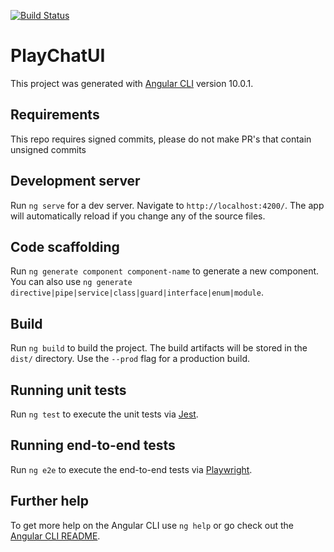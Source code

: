 [![Build Status](https://secronz.visualstudio.com/PlayChat/_apis/build/status/hwoodiwiss.PlayChatUI?branchName=master)](https://secronz.visualstudio.com/PlayChat/_build/latest?definitionId=1&branchName=master)

# PlayChatUI

This project was generated with [Angular CLI](https://github.com/angular/angular-cli) version 10.0.1.

## Requirements

This repo requires signed commits, please do not make PR's that contain unsigned commits

## Development server

Run `ng serve` for a dev server. Navigate to `http://localhost:4200/`. The app will automatically reload if you change any of the source files.

## Code scaffolding

Run `ng generate component component-name` to generate a new component. You can also use `ng generate directive|pipe|service|class|guard|interface|enum|module`.

## Build

Run `ng build` to build the project. The build artifacts will be stored in the `dist/` directory. Use the `--prod` flag for a production build.

## Running unit tests

Run `ng test` to execute the unit tests via [Jest](https://github.com/facebook/jest).

## Running end-to-end tests

Run `ng e2e` to execute the end-to-end tests via [Playwright](https://playwright.dev/).

## Further help

To get more help on the Angular CLI use `ng help` or go check out the [Angular CLI README](https://github.com/angular/angular-cli/blob/master/README.md).

